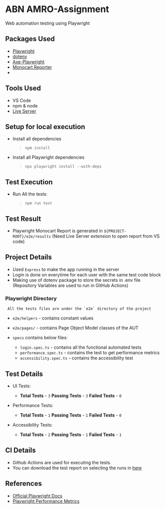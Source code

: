 # ABN AMRO-Assignment

Web automation testing using Playwright

## Packages Used

* [Playwright](https://playwright.dev/)
* [dotenv](https://www.npmjs.com/package/dotenv)
* [Axe-Playwright](https://github.com/abhinaba-ghosh/axe-playwright)
* [Monocart Reporter](https://github.com/cenfun/monocart-reporter)
* 

## Tools Used

* VS Code
* npm & node
* [Live Server](https://marketplace.visualstudio.com/items?itemName=ritwickdey.LiveServer)

## Setup for local execution
   
* Install all dependencies
  > `npm install`

* Install all Playwright dependencies
  > `npx playwright install --with-deps`  

## Test Execution

* Run All the tests:
  > `npm run test`

## Test Result

* Playwright Monocart Report is generated in `${PROJECT-ROOT}/e2e/results` (Need Live Server extension to open report from VS code)

## Project Details

* Used `Express` to make the app running in the server
* Login is done on everytime for each user with the same test code block
* Making use of dotenv package to store the secrets in .env file (Repository Variables are used to run in GitHub Actions)

### Playwright Directory

     All the tests files are under the `e2e` directory of the project
* `e2e/helpers` - contains constant values
* `e2e/pages/` - contains Page Object Model classes of the AUT
* `specs` contains below files:

    * `login.spec.ts` - contains all the functional automated tests
    * `performance.spec.ts` - contains the test to get performance metrics
    * `accessibility.spec.ts` - contains the accessibility test

## Test Details

* UI Tests:
  * **Total Tests** - `3` **Passing Tests** - `3` **Failed Tests** - `0`
  
* Performance Tests:
  * **Total Tests** - `1` **Passing Tests** - `1` **Failed Tests** - `0`
  
* Accessibility Tests:
  * **Total Tests** - `2` **Passing Tests** - `1` **Failed Tests** - `1`

## CI Details

* Github Actions are used for executing the tests.
* You can download the test report on selecting the runs in [here](https://github.com/vsgopinath/abn-assignment/actions/)

## References

* [Official Playwright Docs](https://playwright.dev/docs/intro)
* [Playwright Performance Metrics](https://anandhik.medium.com/performance-testing-in-playwright-64cdef431e2e)